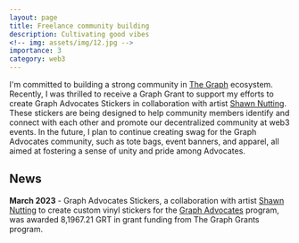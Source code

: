 ```yaml
---
layout: page
title: Freelance community building
description: Cultivating good vibes
<!-- img: assets/img/12.jpg -->
importance: 3
category: web3
---
```


I'm committed to building a strong community in [The Graph](https://thegraph.com/en/) ecosystem. Recently, I was thrilled to receive a Graph Grant to support my efforts to create Graph Advocates Stickers in collaboration with artist [Shawn Nutting](https://www.instagram.com/chon_ta2/). These stickers are being designed to help community members identify and connect with each other and promote our decentralized community at web3 events. In the future, I plan to continue creating swag for the Graph Advocates community, such as tote bags, event banners, and apparel, all aimed at fostering a sense of unity and pride among Advocates.
 

## News
**March 2023** - Graph Advocates Stickers, a collaboration with artist [Shawn Nutting](https://www.instagram.com/chon_ta2/) to create custom vinyl stickers for the [Graph Advocates](https://twitter.com/GraphAdvocates) program, was awarded 8,1967.21 GRT in grant funding from The Graph Grants program.
